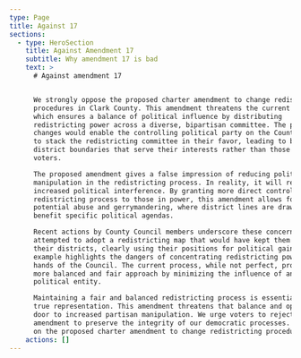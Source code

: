 ```yaml
---
type: Page
title: Against 17
sections:
  - type: HeroSection
    title: Against Amendment 17
    subtitle: Why amendment 17 is bad
    text: >
      # Against amendment 17


      We strongly oppose the proposed charter amendment to change redistricting
      procedures in Clark County. This amendment threatens the current system,
      which ensures a balance of political influence by distributing
      redistricting power across a diverse, bipartisan committee. The proposed
      changes would enable the controlling political party on the County Council
      to stack the redistricting committee in their favor, leading to biased
      district boundaries that serve their interests rather than those of the
      voters.

      The proposed amendment gives a false impression of reducing political
      manipulation in the redistricting process. In reality, it will result in
      increased political interference. By granting more direct control over the
      redistricting process to those in power, this amendment allows for greater
      potential abuse and gerrymandering, where district lines are drawn to
      benefit specific political agendas.

      Recent actions by County Council members underscore these concerns. They
      attempted to adopt a redistricting map that would have kept them within
      their districts, clearly using their positions for political gain. This
      example highlights the dangers of concentrating redistricting power in the
      hands of the Council. The current process, while not perfect, provides a
      more balanced and fair approach by minimizing the influence of any single
      political entity.

      Maintaining a fair and balanced redistricting process is essential for
      true representation. This amendment threatens that balance and opens the
      door to increased partisan manipulation. We urge voters to reject this
      amendment to preserve the integrity of our democratic processes. Vote NO
      on the proposed charter amendment to change redistricting procedures.
    actions: []
---
```

